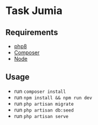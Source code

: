 # Task Jumia

## Requirements

* [php8](https://www.php.net/downloads.php)
* [Composer](https://getcomposer.org/download/)
* [Node](https://nodejs.org/en/download/)


## Usage

* run `composer install`
* run `npm install && npm run dev`
* run `php artisan migrate`
* run `php artisan db:seed`
* run `php artisan serve`

